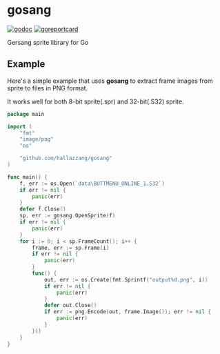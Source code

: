# gosang

[![godoc]](https://godoc.org/github.com/hallazzang/gosang)
[![goreportcard]](https://goreportcard.com/report/github.com/hallazzang/gosang)

Gersang sprite library for Go

## Example

Here's a simple example that uses **gosang** to extract frame images from sprite
to files in PNG format.

It works well for both 8-bit sprite(.spr) and 32-bit(.S32) sprite.

```go
package main

import (
	"fmt"
	"image/png"
	"os"

	"github.com/hallazzang/gosang"
)

func main() {
	f, err := os.Open(`data\BUTTMENU_ONLINE_1.S32`)
	if err != nil {
		panic(err)
	}
	defer f.Close()
	sp, err := gosang.OpenSprite(f)
	if err != nil {
		panic(err)
	}
	for i := 0; i < sp.FrameCount(); i++ {
		frame, err := sp.Frame(i)
		if err != nil {
			panic(err)
		}
		func() {
			out, err := os.Create(fmt.Sprintf("output%d.png", i))
			if err != nil {
				panic(err)
			}
			defer out.Close()
			if err := png.Encode(out, frame.Image()); err != nil {
				panic(err)
			}
		}()
	}
}
```

[godoc]: https://godoc.org/github.com/hallazzang/gosang?status.svg
[goreportcard]: https://goreportcard.com/badge/github.com/hallazzang/gosang
